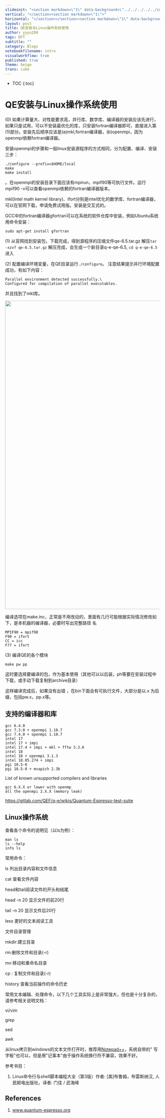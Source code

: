 ```yaml
---
slideinit: "<section markdown=\"1\" data-background=\"../../../../../img/slidebackground.png\"><section markdown=\"1\">"
vertical: "</section><section markdown=\"1\">"
horizontal: "</section></section><section markdown=\"1\" data-background=\"../../../../../img/slidebackground.png\"><section markdown=\"1\">"
layout: post
title: QE安装与Linux操作系统使用
author: yyyu200
tags: DFT
subtitle: ""
category: Blogs
notebookfilename: intro
visualworkflow: true
published: true
theme: beige
trans: cube
---
```



* TOC
{:toc}

# QE安装与Linux操作系统使用

(0) 如果计算量大、对性能要求高，并行库、数学库、编译器的安装应该先进行，如果只是试用，可以不安装最优化的库，只安装fortran编译器即可，直接进入第(1)部分。安装先后顺序应该是(a)mkl,fortran编译器，(b)openmpi，因为openmpi依赖fortran编译器。

安装openmpi的步骤和一般linux安装源程序的方式相同，分为配置、编译、安装三步：

```
./configure --prefix=$HOME/local
make
make install
```
。在openmpi的安装目录下面应该有mpirun，mpif90等可执行文件。运行mpif90 -v可以查看openmpi依赖的fortran编译器版本。

mkl(Intel math kernel library)、ifort分别是intel优化的数学库、fortran编译器，可以在官网下载，申请免费试用版。安装是交互式的。

GCC中的fortran编译器gfortran可以在系统的软件仓库中安装，例如Ubuntu系统用命令安装：

```
sudo apt-get install gfortran
```


(1) 从官网找到安装包，下载完成，得到源程序的压缩文件qe-6.5.tar.gz
解压```tar -xzvf qe-6.5.tar.gz```
解压完成，会生成一个新目录q-e-qe-6.5, ```cd q-e-qe-6.5``` 进入

(2) 配置编译环境变量，在QE目录运行```./configure```。
注意结果提示并行环境配置成功，有如下内容：
```
Parallel environment detected successfully.\
Configured for compilation of parallel executables.
```
并且找到了mkl库。

<p align="left">
    <img src="../../../../../img/confs_results.png" width="1000"/>
</p>

编译选项在make.inc，正常是不用改动的，里面有几行可能根据实际情况修改如下，是本机器的编译器，必要时写出完整路径
名
```
MPIF90 = mpif90
F90 = ifort
CC = icc
F77 = ifort
```

(3) 编译QE的各个模块

```
make pw pp
```

这时要选择要编译的包，作为基本使用（其他可以以后装，ph等要在安装过程中下载，或手动下载复制到archive目录）

这样编译完成后，如果没有出错 ，在bin下面会有可执行文件，大部分是以.x 为后缀，包括pw.x，pp.x等。

## 支持的编译器和库

```
gcc 6.4.0
gcc 7.3.0 + openmpi 1.10.7
gcc 7.4.0 + openmpi 1.10.7
intel 17
intel 17 + impi
intel 17.4 + impi + mkl + fftw 3.3.6
intel 18
intel 18 + openmpi 3.1.3
intel 18.05.274 + impi
pgi 18.5-0
pgi 18.5-0 + mvapich 2.3b
```

List of known unsupported compilers and libraries

```
gcc 6.X.X or lower with openmp
all the openmpi 2.X.X (memory leak)
```

https://gitlab.com/QEF/q-e/wikis/Quantum-Espresso-test-suite


## Linux操作系统

查看各个命令的说明见（以ls为例）：
```
man ls
ls --help
info ls
```

常用命令：

ls 列出目录内容和文件信息

cat 查看文件内容

head和tail阅读文件的开头和结尾

head -n 20 显示文件的前20行

tail -n 20 显示文件后20行

less 更好的文本阅读工具

文件目录管理

mkdir:建立目录

rm:删除文件和目录(-r)

mv:移动和重命名目录

cp : 复制文件和目录(-r)

history 查看当前操作的命令历史

常用文本编辑、处理命令，以下几个工具实际上是非常强大，但也是十分复杂的，请参考相关说明文档：

vi/vim

grep

sed

awk

从linux拷贝到windows的文本文件打开时，推荐用[Notepad++](https://notepad-plus-plus.org/downloads/)，系统自带的"
写字板"也可以，但是用"记事本"由于操作系统换行符不兼容，效果不好。

参考书目：

1. Linux命令行与shell脚本编程大全（第3版）作者: [美]布鲁姆，布雷斯纳汉, 人民邮电出版社，译者: 门佳 / 武海峰

## References

1. www.quantum-espresso.org

